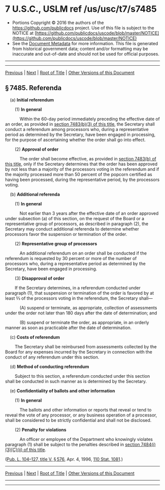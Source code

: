 ---
---

# 7 U.S.C., USLM ref /us/usc/t7/s7485

* Portions Copyright © 2016 the authors of the https://github.com/publicdocs project.
  Use of this file is subject to the NOTICE at [https://github.com/publicdocs/uscode/blob/master/NOTICE](https://github.com/publicdocs/uscode/blob/master/NOTICE)
* See the [Document Metadata](././../../../../..//README.md) for more information.
  This file is generated from historical government data; content and/or formatting may be inaccurate and out-of-date and should not be used for official purposes.

----------
----------

[Previous](./../../../../..//us/usc/t7/ch101/schV/m__us_usc_t7_s7484.md) | [Next](./../../../../..//us/usc/t7/ch101/schV/m__us_usc_t7_s7486.md) | [Root of Title](./../../../../../) | [Other Versions of this Document](https://publicdocs.github.io/go/links?ns=uslm&ref=%2Fus%2Fusc%2Ft7%2Fs7485)

## § 7485. Referenda

    (a) __Initial referendum__ 

        (1) __In general__ 

            Within the 60-day period immediately preceding the effective date of an order, as provided in [section 7483(b)(3) of this title][/us/usc/t7/s7483/b/3], the Secretary shall conduct a referendum among processors who, during a representative period as determined by the Secretary, have been engaged in processing, for the purpose of ascertaining whether the order shall go into effect.

        (2) __Approval of order__ 

            The order shall become effective, as provided in [section 7483(b) of this title][/us/usc/t7/s7483/b], only if the Secretary determines that the order has been approved by not less than a majority of the processors voting in the referendum and if the majority processed more than 50 percent of the popcorn certified as having been processed, during the representative period, by the processors voting.

    (b) __Additional referenda__ 

        (1) __In general__ 

            Not earlier than 3 years after the effective date of an order approved under subsection (a) of this section, on the request of the Board or a representative group of processors, as described in paragraph (2), the Secretary may conduct additional referenda to determine whether processors favor the suspension or termination of the order.

        (2) __Representative group of processors__ 

            An additional referendum on an order shall be conducted if the referendum is requested by 30 percent or more of the number of processors who, during a representative period as determined by the Secretary, have been engaged in processing.

        (3) __Disapproval of order__ 

        If the Secretary determines, in a referendum conducted under paragraph (1), that suspension or termination of the order is favored by at least ⅔ of the processors voting in the referendum, the Secretary shall—

            (A) suspend or terminate, as appropriate, collection of assessments under the order not later than 180 days after the date of determination; and

            (B) suspend or terminate the order, as appropriate, in an orderly manner as soon as practicable after the date of determination.

    (c) __Costs of referendum__ 

        The Secretary shall be reimbursed from assessments collected by the Board for any expenses incurred by the Secretary in connection with the conduct of any referendum under this section.

    (d) __Method of conducting referendum__ 

        Subject to this section, a referendum conducted under this section shall be conducted in such manner as is determined by the Secretary.

    (e) __Confidentiality of ballots and other information__ 

        (1) __In general__ 

            The ballots and other information or reports that reveal or tend to reveal the vote of any processor, or any business operation of a processor, shall be considered to be strictly confidential and shall not be disclosed.

        (2) __Penalty for violations__ 

            An officer or employee of the Department who knowingly violates paragraph (1) shall be subject to the penalties described in [section 7484(i)(3)(C)(ii) of this title][/us/usc/t7/s7484/i/3/C/ii].

([Pub. L. 104–127, title V, § 576][/us/pl/104/127/s576], Apr. 4, 1996, [110 Stat. 1081][/us/stat/110/1081].)

----------

[Previous](./../../../../..//us/usc/t7/ch101/schV/m__us_usc_t7_s7484.md) | [Next](./../../../../..//us/usc/t7/ch101/schV/m__us_usc_t7_s7486.md) | [Root of Title](./../../../../../) | [Other Versions of this Document](https://publicdocs.github.io/go/links?ns=uslm&ref=%2Fus%2Fusc%2Ft7%2Fs7485)

----------
----------

[/us/usc/t7/s7483/b/3]: https://publicdocs.github.io/go/links?ns=uslm&ref=%2Fus%2Fusc%2Ft7%2Fs7483%2Fb%2F3
[/us/usc/t7/s7483/b]: https://publicdocs.github.io/go/links?ns=uslm&ref=%2Fus%2Fusc%2Ft7%2Fs7483%2Fb
[/us/usc/t7/s7484/i/3/C/ii]: https://publicdocs.github.io/go/links?ns=uslm&ref=%2Fus%2Fusc%2Ft7%2Fs7484%2Fi%2F3%2FC%2Fii
[/us/pl/104/127/s576]: https://publicdocs.github.io/go/links?ns=uslm&ref=%2Fus%2Fpl%2F104%2F127%2Fs576
[/us/stat/110/1081]: https://publicdocs.github.io/go/links?ns=uslm&ref=%2Fus%2Fstat%2F110%2F1081


